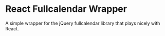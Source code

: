 # React Fullcalendar Wrapper

A simple wrapper for the jQuery fullcalendar library that plays nicely with React.
